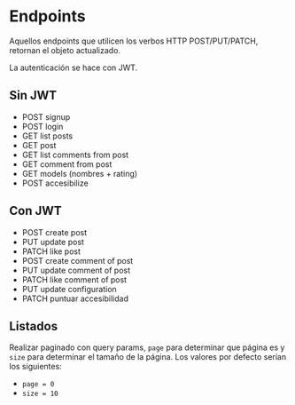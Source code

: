 # Endpoints

Aquellos endpoints que utilicen los verbos HTTP POST/PUT/PATCH, retornan el objeto actualizado.

La autenticación se hace con JWT.

## Sin JWT

- POST signup
- POST login
- GET list posts
- GET post
- GET list comments from post
- GET comment from post
- GET models (nombres + rating)
- POST accesibilize

## Con JWT

- POST create post
- PUT update post
- PATCH like post
- POST create comment of post
- PUT update comment of post
- PATCH like comment of post
- PUT update configuration
- PATCH puntuar accesibilidad

## Listados

Realizar paginado con query params, `page` para determinar que página es y `size` para determinar el tamaño de la página. Los valores por defecto serían los siguientes:
- `page = 0`
- `size = 10`

